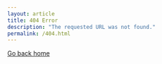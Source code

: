 ```yaml
---
layout: article
title: 404 Error
description: "The requested URL was not found."
permalink: /404.html
---
```


<div class="type" markdown="1">
  <a href="{{ site.url }}{{ site.baseurl }}">Go back home</a>
</div>
